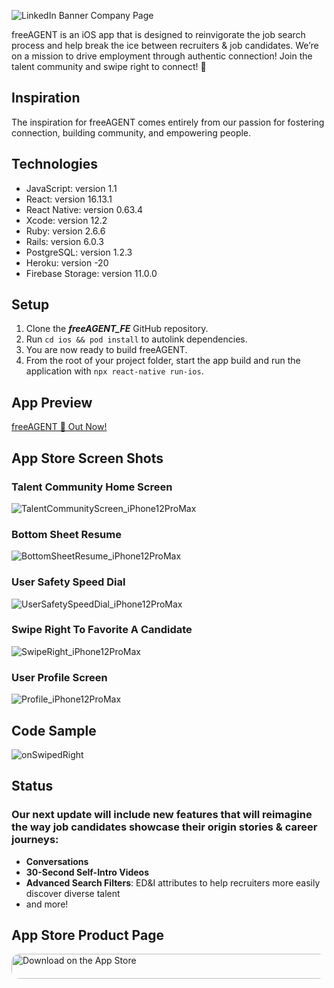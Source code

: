 ![LinkedIn Banner Company Page](https://user-images.githubusercontent.com/68958970/167302641-4b84bf63-ebf9-42ff-bfd2-b62008f38765.png)

freeAGENT is an iOS app that is designed to reinvigorate the job search process and help break the ice between recruiters & job candidates. We’re on a mission to drive employment through authentic connection! Join the talent community and swipe right to connect!
:blue_heart:

## Inspiration
The inspiration for freeAGENT comes entirely from our passion for fostering connection, building community, and empowering people.

## Technologies

* JavaScript: version 1.1
* React: version 16.13.1
* React Native: version 0.63.4
* Xcode: version 12.2
* Ruby: version 2.6.6
* Rails: version 6.0.3
* PostgreSQL: version 1.2.3
* Heroku: version -20
* Firebase Storage: version 11.0.0

## Setup
1. Clone the ***freeAGENT_FE*** GitHub repository.
1. Run `cd ios && pod install` to autolink dependencies. 
1. You are now ready to build freeAGENT.
1. From the root of your project folder, start the app build and run the application with `npx react-native run-ios`.

## App Preview

[freeAGENT 🎉 Out Now!](https://www.linkedin.com/feed/update/urn:li:activity:6818659229210169345/)

## App Store Screen Shots

### Talent Community Home Screen
![TalentCommunityScreen_iPhone12ProMax](https://user-images.githubusercontent.com/68958970/167301897-c2973be0-6177-495c-b5f6-0107d57c2f05.png)

### Bottom Sheet Resume
![BottomSheetResume_iPhone12ProMax](https://user-images.githubusercontent.com/68958970/167301901-ffdadb32-d010-4d01-bc98-8c654b8b6fc7.png)

### User Safety Speed Dial
![UserSafetySpeedDial_iPhone12ProMax](https://user-images.githubusercontent.com/68958970/167301918-2dce3d1d-6dfc-44f0-8db3-72bd69576124.png)

### Swipe Right To Favorite A Candidate
![SwipeRight_iPhone12ProMax](https://user-images.githubusercontent.com/68958970/167301927-dc007e91-f2a8-4dab-bb4f-7e08216eec91.png)

### User Profile Screen
![Profile_iPhone12ProMax](https://user-images.githubusercontent.com/68958970/167301928-a9f657b9-9ab2-4eec-aae1-90623845bb58.png)

## Code Sample

![onSwipedRight](https://user-images.githubusercontent.com/68958970/167300778-0d1a95c1-6225-4d40-b1d4-a1203a45045f.png)

## Status

### Our next update will include new features that will reimagine the way job candidates showcase their origin stories & career journeys:
* **Conversations**
* **30-Second Self-Intro Videos**
* **Advanced Search Filters**: ED&I attributes to help recruiters more easily discover diverse talent
* and more!

## App Store Product Page
<a href="https://apple.co/3p6LTf8" target="blank"><img src="https://tools.applemediaservices.com/api/badges/download-on-the-app-store/black/en-us" alt="Download on the App Store" style="border-radius: 13px; width: 1000px; height: 40px;"></a>
